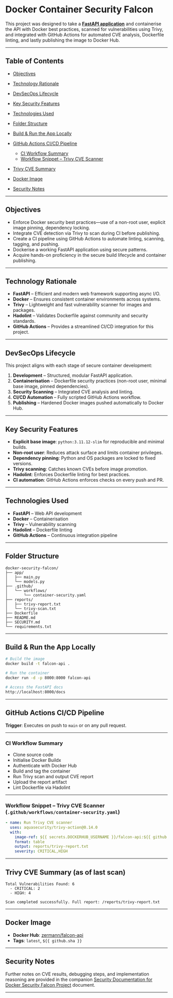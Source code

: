 # Docker Container Security Falcon

This project was designed to take a [**FastAPI application**](https://github.com/JThomas404/fastapi-project) and containerise the API with Docker best practices, scanned for vulnerabilities using Trivy, and integrated with GitHub Actions for automated CVE analysis, Dockerfile linting, and lastly publishing the image to Docker Hub.

---

## Table of Contents

* [Objectives](#objectives)
* [Technology Rationale](#technology-rationale)
* [DevSecOps Lifecycle](#devsecops-lifecycle)
* [Key Security Features](#key-security-features)
* [Technologies Used](#technologies-used)
* [Folder Structure](#folder-structure)
* [Build & Run the App Locally](#build--run-the-app-locally)
* [GitHub Actions CI/CD Pipeline](#github-actions-cicd-pipeline)

  * [CI Workflow Summary](#ci-workflow-summary)
  * [Workflow Snippet – Trivy CVE Scanner](#workflow-snippet--trivy-cve-scanner-githubworkflowscontainer-securityyaml)
* [Trivy CVE Summary](#trivy-cve-summary-as-of-last-scan)
* [Docker Image](#docker-image)
* [Security Notes](#security-notes)

---

## Objectives

* Enforce Docker security best practices—use of a non-root user, explicit image pinning, dependency locking.
* Integrate CVE detection via Trivy to scan during CI before publishing.
* Create a CI pipeline using GitHub Actions to automate linting, scanning, tagging, and pushing.
* Dockerise a working FastAPI application using secure patterns.
* Acquire hands-on proficiency in the secure build lifecycle and container publishing.

---

## Technology Rationale

* **FastAPI** – Efficient and modern web framework supporting async I/O.
* **Docker** – Ensures consistent container environments across systems.
* **Trivy** – Lightweight and fast vulnerability scanner for images and packages.
* **Hadolint** – Validates Dockerfile against community and security standards.
* **GitHub Actions** – Provides a streamlined CI/CD integration for this project.

---

## DevSecOps Lifecycle

This project aligns with each stage of secure container development:

1. **Development** – Structured, modular FastAPI application.
2. **Containerisation** – Dockerfile security practices (non-root user, minimal base image, pinned dependencies).
3. **Security Scanning** – Integrated CVE analysis and linting.
4. **CI/CD Automation** – Fully scripted GitHub Actions workflow.
5. **Publishing** – Hardened Docker images pushed automatically to Docker Hub.

---

## Key Security Features

* **Explicit base image**: `python:3.11.12-slim` for reproducible and minimal builds.
* **Non-root user**: Reduces attack surface and limits container privileges.
* **Dependency pinning**: Python and OS packages are locked to fixed versions.
* **Trivy scanning**: Catches known CVEs before image promotion.
* **Hadolint**: Enforces Dockerfile linting for best practices.
* **CI automation**: GitHub Actions enforces checks on every push and PR.

---

## Technologies Used

* **FastAPI** – Web API development
* **Docker** – Containerisation
* **Trivy** – Vulnerability scanning
* **Hadolint** – Dockerfile linting
* **GitHub Actions** – Continuous integration pipeline

---

## Folder Structure

```
docker-security-falcon/
├── app/
│   ├── main.py
│   └── models.py
├── .github/
│   └── workflows/
│       └── container-security.yaml
├── reports/
│   ├── trivy-report.txt      
│   └── trivy-scan.txt        
├── Dockerfile
├── README.md
├── SECURITY.md
└── requirements.txt
```

---

## Build & Run the App Locally

```bash
# Build the image
docker build -t falcon-api .

# Run the container
docker run -d -p 8000:8000 falcon-api

# Access the FastAPI docs
http://localhost:8000/docs
```

---

## GitHub Actions CI/CD Pipeline

**Trigger**: Executes on push to `main` or on any pull request.

---

### CI Workflow Summary

* Clone source code
* Initialise Docker Buildx
* Authenticate with Docker Hub
* Build and tag the container
* Run Trivy scan and output CVE report
* Upload the report artifact
* Lint Dockerfile via Hadolint

---

### Workflow Snippet – Trivy CVE Scanner (`.github/workflows/container-security.yaml`)

```yaml
- name: Run Trivy CVE scanner
  uses: aquasecurity/trivy-action@0.14.0
  with:
    image-ref: ${{ secrets.DOCKERHUB_USERNAME }}/falcon-api:${{ github.sha }}
    format: table
    output: reports/trivy-report.txt
    severity: CRITICAL,HIGH
```

---

## Trivy CVE Summary (as of last scan)

```
Total Vulnerabilities Found: 6
  - CRITICAL: 2
  - HIGH: 4

Scan completed successfully. Full report: /reports/trivy-report.txt
```

---

## Docker Image

* **Docker Hub**: [zermann/falcon-api](https://hub.docker.com/repository/docker/zermann/falcon-api/general)
* **Tags**: `latest`, `${{ github.sha }}`

---

## Security Notes

Further notes on CVE results, debugging steps, and implementation reasoning are provided in the companion [Security Documentation for Docker Security Falcon Project](./SECURITY.md) document.

---

